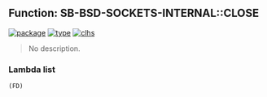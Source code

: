 ## Function: SB-BSD-SOCKETS-INTERNAL::CLOSE
[![package](https://img.shields.io/badge/Package-SB--BSD--SOCKETS--INTERNAL-5f9ea0.svg?style=social&colorA=999999)](../) [![type](https://img.shields.io/badge/Type-Function-5f9ea0.svg?style=social&colorA=999999)](../#function) [![clhs](https://img.shields.io/badge/CLHS-CLOSE-5f9ea0.svg?style=social&colorA=999999)](http://www.lispworks.com/documentation/HyperSpec/Body/f_close.htm) 

> No description.

### Lambda list
```
(FD)
```
